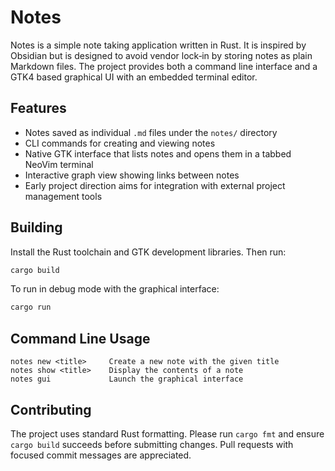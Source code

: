 # Notes

Notes is a simple note taking application written in Rust. It is inspired by Obsidian but is designed to avoid vendor lock‑in by storing notes as plain Markdown files. The project provides both a command line interface and a GTK4 based graphical UI with an embedded terminal editor.

## Features

- Notes saved as individual `.md` files under the `notes/` directory
- CLI commands for creating and viewing notes
- Native GTK interface that lists notes and opens them in a tabbed NeoVim terminal
- Interactive graph view showing links between notes
- Early project direction aims for integration with external project management tools

## Building

Install the Rust toolchain and GTK development libraries. Then run:

```bash
cargo build
```

To run in debug mode with the graphical interface:

```bash
cargo run
```

## Command Line Usage

```
notes new <title>     Create a new note with the given title
notes show <title>    Display the contents of a note
notes gui             Launch the graphical interface
```

## Contributing

The project uses standard Rust formatting. Please run `cargo fmt` and ensure `cargo build` succeeds before submitting changes. Pull requests with focused commit messages are appreciated.

